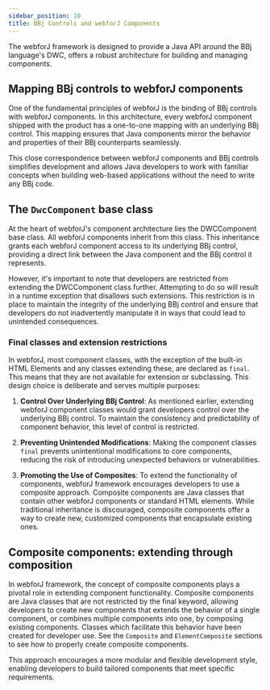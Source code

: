 ```yaml
---
sidebar_position: 10
title: BBj Controls and webforJ Components
---
```



The webforJ framework is designed to provide a Java API around the BBj language's DWC, offers a robust architecture for building and managing components. 

## Mapping BBj controls to webforJ components
One of the fundamental principles of webforJ is the binding of BBj controls with webforJ components. In this architecture, every webforJ component shipped with the product has a one-to-one mapping with an underlying BBj control. This mapping ensures that Java components mirror the behavior and properties of their BBj counterparts seamlessly.

This close correspondence between webforJ components and BBj controls simplifies development and allows Java developers to work with familiar concepts when building web-based applications without the need to write any BBj code.

## The `DwcComponent` base class
At the heart of webforJ's component architecture lies the DWCComponent base class. All webforJ components inherit from this class. This inheritance grants each webforJ component access to its underlying BBj control, providing a direct link between the Java component and the BBj control it represents.

However, it's important to note that developers are restricted from extending the DWCComponent class further. Attempting to do so will result in a runtime exception that disallows such extensions. This restriction is in place to maintain the integrity of the underlying BBj control and ensure that developers do not inadvertently manipulate it in ways that could lead to unintended consequences.

### Final classes and extension restrictions
In webforJ, most component classes, with the exception of the built-in HTML Elements and any classes extending these, are declared as `final`. This means that they are not available for extension or subclassing. This design choice is deliberate and serves multiple purposes:

1. **Control Over Underlying BBj Control**: As mentioned earlier, extending webforJ component classes would grant developers control over the underlying BBj control. To maintain the consistency and predictability of component behavior, this level of control is restricted.

2. **Preventing Unintended Modifications**: Making the component classes `final` prevents unintentional modifications to core components, reducing the risk of introducing unexpected behaviors or vulnerabilities.

3. **Promoting the Use of Composites**: To extend the functionality of components, webforJ framework encourages developers to use a composite approach. Composite components are Java classes that contain other webforJ components or standard HTML elements. While traditional inheritance is discouraged, composite components offer a way to create new, customized components that encapsulate existing ones. 

<!-- ## Adding Components to the DOM
TODO: Talk about how webforJ will search for a BBj control - means you can't add something that doesn't have a control -->

## Composite components: extending through composition
In webforJ framework, the concept of composite components plays a pivotal role in extending component functionality. Composite components are Java classes that are not restricted by the final keyword, allowing developers to create new components that extends the behavior of a single component, or combines multiple components into one, by composing existing components. Classes which facilitate this behavior have been created for developer use. See the `Composite` and `ElementComposite` sections to see how to properly create composite components.

This approach encourages a more modular and flexible development style, enabling developers to build tailored components that meet specific requirements.

<!-- 
## Component Hierarchy
TODO: Create and show graphic -->
